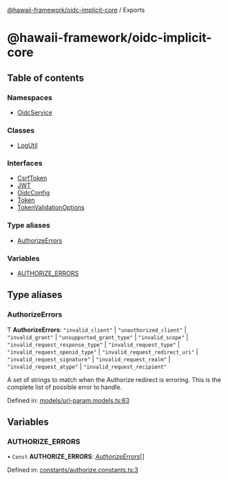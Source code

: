 [@hawaii-framework/oidc-implicit-core](README.md) / Exports

# @hawaii-framework/oidc-implicit-core

## Table of contents

### Namespaces

- [OidcService](modules/oidcservice.md)

### Classes

- [LogUtil](classes/logutil.md)

### Interfaces

- [CsrfToken](interfaces/csrftoken.md)
- [JWT](interfaces/jwt.md)
- [OidcConfig](interfaces/oidcconfig.md)
- [Token](interfaces/token.md)
- [TokenValidationOptions](interfaces/tokenvalidationoptions.md)

### Type aliases

- [AuthorizeErrors](modules.md#authorizeerrors)

### Variables

- [AUTHORIZE\_ERRORS](modules.md#authorize_errors)

## Type aliases

### AuthorizeErrors

Ƭ **AuthorizeErrors**: ``"invalid_client"`` \| ``"unauthorized_client"`` \| ``"invalid_grant"`` \| ``"unsupported_grant_type"`` \| ``"invalid_scope"`` \| ``"invalid_request_response_type"`` \| ``"invalid_request_type"`` \| ``"invalid_request_openid_type"`` \| ``"invalid_request_redirect_uri"`` \| ``"invalid_request_signature"`` \| ``"invalid_request_realm"`` \| ``"invalid_request_atype"`` \| ``"invalid_request_recipient"``

A set of strings to match when the Authorize redirect is erroring. This is the complete list of possible error to handle.

Defined in: [models/url-param.models.ts:63](https://github.com/Q24/hawaii-packages/blob/95c67f6/packages/oidc-implicit-core/src/models/url-param.models.ts#L63)

## Variables

### AUTHORIZE\_ERRORS

• `Const` **AUTHORIZE\_ERRORS**: [*AuthorizeErrors*](modules.md#authorizeerrors)[]

Defined in: [constants/authorize.constants.ts:3](https://github.com/Q24/hawaii-packages/blob/95c67f6/packages/oidc-implicit-core/src/constants/authorize.constants.ts#L3)
